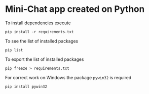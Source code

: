 # Mini-Chat app created on Python

To install dependencies execute

```
pip install -r requirements.txt
```

To see the list of installed packages

```
pip list
```

To export the list of installed packages

```
pip freeze > requirements.txt
```

For correct work on Windows the package `pywin32` is required

```
pip install pywin32
```